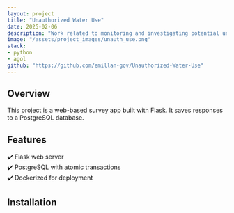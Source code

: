 ```yaml
---
layout: project
title: "Unauthorized Water Use"
date: 2025-02-06
description: "Work related to monitoring and investigating potential unauthorized water use."
image: "/assets/project_images/unauth_use.png"
stack:
- python
- agol
github: "https://github.com/emillan-gov/Unauthorized-Water-Use"
---
```


## Overview
This project is a web-based survey app built with Flask. It saves responses to a PostgreSQL database.

## Features
✔️ Flask web server  
✔️ PostgreSQL with atomic transactions  
✔️ Dockerized for deployment  

## Installation
